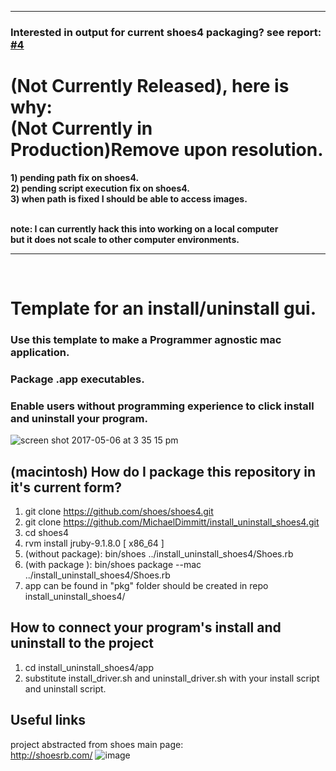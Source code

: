 <hr>

### Interested in output for current shoes4 packaging? see report: [#4](../../../../MichaelDimmitt/install_uninstall_shoes4/issues/4)

# (Not Currently Released), here is why:<br>(Not Currently in Production)Remove upon resolution.
<b>
1) pending path fix on shoes4.<br>
2) pending script execution fix on shoes4.<br>
3) when path is fixed I should be able to access images.<br><br>

note: I can currently hack this into working on a local computer <br>but it does not scale to other computer environments.
</b><hr><br>
# Template for an install/uninstall gui.
### Use this template to make a Programmer agnostic mac application.
### Package .app executables.
### Enable users without programming experience to click install and uninstall your program.

![screen shot 2017-05-06 at 3 35 15 pm](https://cloud.githubusercontent.com/assets/11463275/25775377/cf6d9942-3271-11e7-80fe-0a11e757883a.png)

## (macintosh) How do I package this repository in it's current form?
1) git clone https://github.com/shoes/shoes4.git
2) git clone https://github.com/MichaelDimmitt/install_uninstall_shoes4.git
3) cd shoes4
4) rvm install jruby-9.1.8.0 [ x86_64 ]
5) (without package): bin/shoes ../install_uninstall_shoes4/Shoes.rb
6) (with package   ): bin/shoes package --mac ../install_uninstall_shoes4/Shoes.rb
7) app can be found in "pkg" folder should be created in repo install_uninstall_shoes4/

## How to connect your program's install and uninstall to the project
1) cd install_uninstall_shoes4/app
2) substitute install_driver.sh and uninstall_driver.sh with your install script and uninstall script.

## Useful links

project abstracted from shoes main page:<br>
http://shoesrb.com/
![image](https://cloud.githubusercontent.com/assets/11463275/25774919/c945e2aa-3266-11e7-870e-6b0146bb825e.png)

